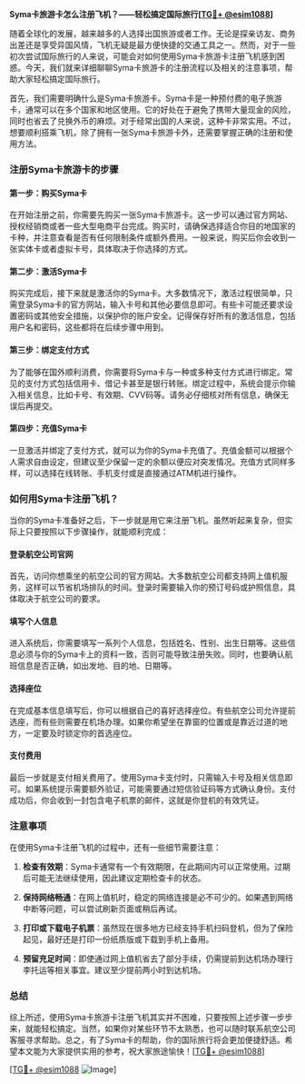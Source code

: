 **Syma卡旅游卡怎么注册飞机？——轻松搞定国际旅行[[TG💪+ @esim1088](https://t.me/s/esim1088)]**

随着全球化的发展，越来越多的人选择出国旅游或者工作。无论是探亲访友、商务出差还是享受异国风情，飞机无疑是最方便快捷的交通工具之一。然而，对于一些初次尝试国际旅行的人来说，可能会对如何使用Syma卡旅游卡注册飞机感到困惑。今天，我们就来详细聊聊Syma卡旅游卡的注册流程以及相关的注意事项，帮助大家轻松搞定国际旅行。

首先，我们需要明确什么是Syma卡旅游卡。Syma卡是一种预付费的电子旅游卡，通常可以在多个国家和地区使用。它的好处在于避免了携带大量现金的风险，同时也省去了兑换外币的麻烦。对于经常出国的人来说，这种卡非常实用。不过，想要顺利搭乘飞机，除了拥有一张Syma卡旅游卡外，还需要掌握正确的注册和使用方法。

### 注册Syma卡旅游卡的步骤

#### 第一步：购买Syma卡
在开始注册之前，你需要先购买一张Syma卡旅游卡。这一步可以通过官方网站、授权经销商或者一些大型电商平台完成。购买时，请确保选择适合你目的地国家的卡种，并注意查看是否有任何限制条件或额外费用。一般来说，购买后你会收到一张实体卡或者虚拟卡号，具体取决于你选择的方式。

#### 第二步：激活Syma卡
购买完成后，接下来就是激活你的Syma卡。大多数情况下，激活过程很简单，只需登录Syma卡的官方网站，输入卡号和其他必要信息即可。有些卡可能还要求设置密码或其他安全措施，以保护你的账户安全。记得保存好所有的激活信息，包括用户名和密码，这些都将在后续步骤中用到。

#### 第三步：绑定支付方式
为了能够在国外顺利消费，你需要将Syma卡与一种或多种支付方式进行绑定。常见的支付方式包括信用卡、借记卡甚至是银行转账。绑定过程中，系统会提示你输入相关信息，比如卡号、有效期、CVV码等。请务必仔细核对所有信息，确保无误后再提交。

#### 第四步：充值Syma卡
一旦激活并绑定了支付方式，就可以为你的Syma卡充值了。充值金额可以根据个人需求自由设定，但建议至少保留一定的余额以便应对突发情况。充值方式同样多样，可以选择在线转账、手机支付或是直接通过ATM机进行操作。

### 如何用Syma卡注册飞机？

当你的Syma卡准备好之后，下一步就是用它来注册飞机。虽然听起来复杂，但实际上只要按照以下步骤操作，就能顺利完成：

#### 登录航空公司官网
首先，访问你想乘坐的航空公司的官方网站。大多数航空公司都支持网上值机服务，这样可以节省机场排队的时间。登录时需要输入你的预订号码或护照信息，具体取决于航空公司的要求。

#### 填写个人信息
进入系统后，你需要填写一系列个人信息，包括姓名、性别、出生日期等。这些信息必须与你的Syma卡上的资料一致，否则可能导致注册失败。同时，也要确认航班信息是否正确，如出发地、目的地、日期等。

#### 选择座位
在完成基本信息填写后，你可以根据自己的喜好选择座位。有些航空公司允许提前选座，而有些则需要在机场办理。如果你希望坐在靠窗的位置或是靠近过道的地方，一定要及时锁定你的首选座位。

#### 支付费用
最后一步就是支付相关费用了。使用Syma卡支付时，只需输入卡号及相关信息即可。如果系统提示需要额外验证，可能需要通过短信验证码等方式确认身份。支付成功后，你会收到一封包含电子机票的邮件，这就是你登机的有效凭证。

### 注意事项

在使用Syma卡注册飞机的过程中，还有一些细节需要注意：

1. **检查有效期**：Syma卡通常有一个有效期限，在此期间内可以正常使用。过期后可能无法继续使用，因此建议定期检查卡的状态。
   
2. **保持网络畅通**：在网上值机时，稳定的网络连接是必不可少的。如果遇到网络中断等问题，可以尝试刷新页面或稍后再试。

3. **打印或下载电子机票**：虽然现在很多地方已经支持手机扫码登机，但为了保险起见，最好还是打印一份纸质版或下载到手机上备用。

4. **预留充足时间**：即使通过网上值机省去了部分手续，仍需提前到达机场办理行李托运等相关事宜。建议至少提前两小时到达机场。

### 总结

综上所述，使用Syma卡旅游卡注册飞机其实并不困难，只要按照上述步骤一步步来，就能轻松搞定。当然，如果你对某些环节不太熟悉，也可以随时联系航空公司客服寻求帮助。总之，有了Syma卡的帮助，你的国际旅行将会更加便捷舒适。希望本文能为大家提供实用的参考，祝大家旅途愉快！[[TG💪+ @esim1088](https://t.me/s/esim1088)]

[[TG💪+ @esim1088](https://t.me/s/esim1088) ![Image](https://i.postimg.cc/4NQfJmqS/Snipaste-2025-05-13-00-14-12.png)]